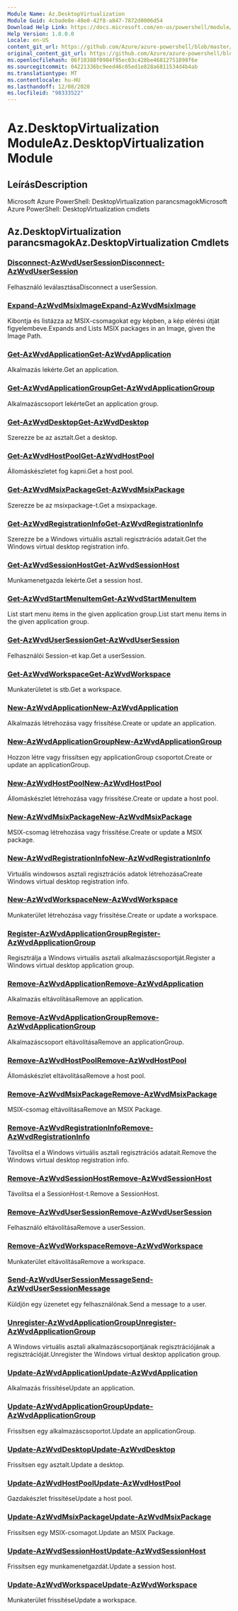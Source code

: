 ```yaml
---
Module Name: Az.DesktopVirtualization
Module Guid: 4cbade8e-48e0-42f8-a847-7872d0006d54
Download Help Link: https://docs.microsoft.com/en-us/powershell/module/az.desktopvirtualization
Help Version: 1.0.0.0
Locale: en-US
content_git_url: https://github.com/Azure/azure-powershell/blob/master/src/DesktopVirtualization/help/Az.DesktopVirtualization.md
original_content_git_url: https://github.com/Azure/azure-powershell/blob/master/src/DesktopVirtualization/help/Az.DesktopVirtualization.md
ms.openlocfilehash: 06f10388f0984f95ec03c428be46812751898f6e
ms.sourcegitcommit: 04221336bc9eed46c05ed1e828a6811534d4b4ab
ms.translationtype: MT
ms.contentlocale: hu-HU
ms.lasthandoff: 12/08/2020
ms.locfileid: "98333522"
---
```

# <span data-ttu-id="897aa-101">Az.DesktopVirtualization Module</span><span class="sxs-lookup"><span data-stu-id="897aa-101">Az.DesktopVirtualization Module</span></span>
## <span data-ttu-id="897aa-102">Leírás</span><span class="sxs-lookup"><span data-stu-id="897aa-102">Description</span></span>
<span data-ttu-id="897aa-103">Microsoft Azure PowerShell: DesktopVirtualization parancsmagok</span><span class="sxs-lookup"><span data-stu-id="897aa-103">Microsoft Azure PowerShell: DesktopVirtualization cmdlets</span></span>

## <span data-ttu-id="897aa-104">Az.DesktopVirtualization parancsmagok</span><span class="sxs-lookup"><span data-stu-id="897aa-104">Az.DesktopVirtualization Cmdlets</span></span>
### [<span data-ttu-id="897aa-105">Disconnect-AzWvdUserSession</span><span class="sxs-lookup"><span data-stu-id="897aa-105">Disconnect-AzWvdUserSession</span></span>](Disconnect-AzWvdUserSession.md)
<span data-ttu-id="897aa-106">Felhasználó leválasztása</span><span class="sxs-lookup"><span data-stu-id="897aa-106">Disconnect a userSession.</span></span>

### [<span data-ttu-id="897aa-107">Expand-AzWvdMsixImage</span><span class="sxs-lookup"><span data-stu-id="897aa-107">Expand-AzWvdMsixImage</span></span>](Expand-AzWvdMsixImage.md)
<span data-ttu-id="897aa-108">Kibontja és listázza az MSIX-csomagokat egy képben, a kép elérési útját figyelembeve.</span><span class="sxs-lookup"><span data-stu-id="897aa-108">Expands and Lists MSIX packages in an Image, given the Image Path.</span></span>

### [<span data-ttu-id="897aa-109">Get-AzWvdApplication</span><span class="sxs-lookup"><span data-stu-id="897aa-109">Get-AzWvdApplication</span></span>](Get-AzWvdApplication.md)
<span data-ttu-id="897aa-110">Alkalmazás lekérte.</span><span class="sxs-lookup"><span data-stu-id="897aa-110">Get an application.</span></span>

### [<span data-ttu-id="897aa-111">Get-AzWvdApplicationGroup</span><span class="sxs-lookup"><span data-stu-id="897aa-111">Get-AzWvdApplicationGroup</span></span>](Get-AzWvdApplicationGroup.md)
<span data-ttu-id="897aa-112">Alkalmazáscsoport lekérte</span><span class="sxs-lookup"><span data-stu-id="897aa-112">Get an application group.</span></span>

### [<span data-ttu-id="897aa-113">Get-AzWvdDesktop</span><span class="sxs-lookup"><span data-stu-id="897aa-113">Get-AzWvdDesktop</span></span>](Get-AzWvdDesktop.md)
<span data-ttu-id="897aa-114">Szerezze be az asztalt.</span><span class="sxs-lookup"><span data-stu-id="897aa-114">Get a desktop.</span></span>

### [<span data-ttu-id="897aa-115">Get-AzWvdHostPool</span><span class="sxs-lookup"><span data-stu-id="897aa-115">Get-AzWvdHostPool</span></span>](Get-AzWvdHostPool.md)
<span data-ttu-id="897aa-116">Állomáskészletet fog kapni.</span><span class="sxs-lookup"><span data-stu-id="897aa-116">Get a host pool.</span></span>

### [<span data-ttu-id="897aa-117">Get-AzWvdMsixPackage</span><span class="sxs-lookup"><span data-stu-id="897aa-117">Get-AzWvdMsixPackage</span></span>](Get-AzWvdMsixPackage.md)
<span data-ttu-id="897aa-118">Szerezze be az msixpackage-t.</span><span class="sxs-lookup"><span data-stu-id="897aa-118">Get a msixpackage.</span></span>

### [<span data-ttu-id="897aa-119">Get-AzWvdRegistrationInfo</span><span class="sxs-lookup"><span data-stu-id="897aa-119">Get-AzWvdRegistrationInfo</span></span>](Get-AzWvdRegistrationInfo.md)
<span data-ttu-id="897aa-120">Szerezze be a Windows virtuális asztali regisztrációs adatait.</span><span class="sxs-lookup"><span data-stu-id="897aa-120">Get the Windows virtual desktop registration info.</span></span>

### [<span data-ttu-id="897aa-121">Get-AzWvdSessionHost</span><span class="sxs-lookup"><span data-stu-id="897aa-121">Get-AzWvdSessionHost</span></span>](Get-AzWvdSessionHost.md)
<span data-ttu-id="897aa-122">Munkamenetgazda lekérte.</span><span class="sxs-lookup"><span data-stu-id="897aa-122">Get a session host.</span></span>

### [<span data-ttu-id="897aa-123">Get-AzWvdStartMenuItem</span><span class="sxs-lookup"><span data-stu-id="897aa-123">Get-AzWvdStartMenuItem</span></span>](Get-AzWvdStartMenuItem.md)
<span data-ttu-id="897aa-124">List start menu items in the given application group.</span><span class="sxs-lookup"><span data-stu-id="897aa-124">List start menu items in the given application group.</span></span>

### [<span data-ttu-id="897aa-125">Get-AzWvdUserSession</span><span class="sxs-lookup"><span data-stu-id="897aa-125">Get-AzWvdUserSession</span></span>](Get-AzWvdUserSession.md)
<span data-ttu-id="897aa-126">Felhasználói Session-et kap.</span><span class="sxs-lookup"><span data-stu-id="897aa-126">Get a userSession.</span></span>

### [<span data-ttu-id="897aa-127">Get-AzWvdWorkspace</span><span class="sxs-lookup"><span data-stu-id="897aa-127">Get-AzWvdWorkspace</span></span>](Get-AzWvdWorkspace.md)
<span data-ttu-id="897aa-128">Munkaterületet is stb.</span><span class="sxs-lookup"><span data-stu-id="897aa-128">Get a workspace.</span></span>

### [<span data-ttu-id="897aa-129">New-AzWvdApplication</span><span class="sxs-lookup"><span data-stu-id="897aa-129">New-AzWvdApplication</span></span>](New-AzWvdApplication.md)
<span data-ttu-id="897aa-130">Alkalmazás létrehozása vagy frissítése.</span><span class="sxs-lookup"><span data-stu-id="897aa-130">Create or update an application.</span></span>

### [<span data-ttu-id="897aa-131">New-AzWvdApplicationGroup</span><span class="sxs-lookup"><span data-stu-id="897aa-131">New-AzWvdApplicationGroup</span></span>](New-AzWvdApplicationGroup.md)
<span data-ttu-id="897aa-132">Hozzon létre vagy frissítsen egy applicationGroup csoportot.</span><span class="sxs-lookup"><span data-stu-id="897aa-132">Create or update an applicationGroup.</span></span>

### [<span data-ttu-id="897aa-133">New-AzWvdHostPool</span><span class="sxs-lookup"><span data-stu-id="897aa-133">New-AzWvdHostPool</span></span>](New-AzWvdHostPool.md)
<span data-ttu-id="897aa-134">Állomáskészlet létrehozása vagy frissítése.</span><span class="sxs-lookup"><span data-stu-id="897aa-134">Create or update a host pool.</span></span>

### [<span data-ttu-id="897aa-135">New-AzWvdMsixPackage</span><span class="sxs-lookup"><span data-stu-id="897aa-135">New-AzWvdMsixPackage</span></span>](New-AzWvdMsixPackage.md)
<span data-ttu-id="897aa-136">MSIX-csomag létrehozása vagy frissítése.</span><span class="sxs-lookup"><span data-stu-id="897aa-136">Create or update a MSIX package.</span></span>

### [<span data-ttu-id="897aa-137">New-AzWvdRegistrationInfo</span><span class="sxs-lookup"><span data-stu-id="897aa-137">New-AzWvdRegistrationInfo</span></span>](New-AzWvdRegistrationInfo.md)
<span data-ttu-id="897aa-138">Virtuális windowsos asztali regisztrációs adatok létrehozása</span><span class="sxs-lookup"><span data-stu-id="897aa-138">Create Windows virtual desktop registration info.</span></span>

### [<span data-ttu-id="897aa-139">New-AzWvdWorkspace</span><span class="sxs-lookup"><span data-stu-id="897aa-139">New-AzWvdWorkspace</span></span>](New-AzWvdWorkspace.md)
<span data-ttu-id="897aa-140">Munkaterület létrehozása vagy frissítése.</span><span class="sxs-lookup"><span data-stu-id="897aa-140">Create or update a workspace.</span></span>

### [<span data-ttu-id="897aa-141">Register-AzWvdApplicationGroup</span><span class="sxs-lookup"><span data-stu-id="897aa-141">Register-AzWvdApplicationGroup</span></span>](Register-AzWvdApplicationGroup.md)
<span data-ttu-id="897aa-142">Regisztrálja a Windows virtuális asztali alkalmazáscsoportját.</span><span class="sxs-lookup"><span data-stu-id="897aa-142">Register a Windows virtual desktop application group.</span></span>

### [<span data-ttu-id="897aa-143">Remove-AzWvdApplication</span><span class="sxs-lookup"><span data-stu-id="897aa-143">Remove-AzWvdApplication</span></span>](Remove-AzWvdApplication.md)
<span data-ttu-id="897aa-144">Alkalmazás eltávolítása</span><span class="sxs-lookup"><span data-stu-id="897aa-144">Remove an application.</span></span>

### [<span data-ttu-id="897aa-145">Remove-AzWvdApplicationGroup</span><span class="sxs-lookup"><span data-stu-id="897aa-145">Remove-AzWvdApplicationGroup</span></span>](Remove-AzWvdApplicationGroup.md)
<span data-ttu-id="897aa-146">Alkalmazáscsoport eltávolítása</span><span class="sxs-lookup"><span data-stu-id="897aa-146">Remove an applicationGroup.</span></span>

### [<span data-ttu-id="897aa-147">Remove-AzWvdHostPool</span><span class="sxs-lookup"><span data-stu-id="897aa-147">Remove-AzWvdHostPool</span></span>](Remove-AzWvdHostPool.md)
<span data-ttu-id="897aa-148">Állomáskészlet eltávolítása</span><span class="sxs-lookup"><span data-stu-id="897aa-148">Remove a host pool.</span></span>

### [<span data-ttu-id="897aa-149">Remove-AzWvdMsixPackage</span><span class="sxs-lookup"><span data-stu-id="897aa-149">Remove-AzWvdMsixPackage</span></span>](Remove-AzWvdMsixPackage.md)
<span data-ttu-id="897aa-150">MSIX-csomag eltávolítása</span><span class="sxs-lookup"><span data-stu-id="897aa-150">Remove an MSIX Package.</span></span>

### [<span data-ttu-id="897aa-151">Remove-AzWvdRegistrationInfo</span><span class="sxs-lookup"><span data-stu-id="897aa-151">Remove-AzWvdRegistrationInfo</span></span>](Remove-AzWvdRegistrationInfo.md)
<span data-ttu-id="897aa-152">Távolítsa el a Windows virtuális asztali regisztrációs adatait.</span><span class="sxs-lookup"><span data-stu-id="897aa-152">Remove the Windows virtual desktop registration info.</span></span>

### [<span data-ttu-id="897aa-153">Remove-AzWvdSessionHost</span><span class="sxs-lookup"><span data-stu-id="897aa-153">Remove-AzWvdSessionHost</span></span>](Remove-AzWvdSessionHost.md)
<span data-ttu-id="897aa-154">Távolítsa el a SessionHost-t.</span><span class="sxs-lookup"><span data-stu-id="897aa-154">Remove a SessionHost.</span></span>

### [<span data-ttu-id="897aa-155">Remove-AzWvdUserSession</span><span class="sxs-lookup"><span data-stu-id="897aa-155">Remove-AzWvdUserSession</span></span>](Remove-AzWvdUserSession.md)
<span data-ttu-id="897aa-156">Felhasználó eltávolítása</span><span class="sxs-lookup"><span data-stu-id="897aa-156">Remove a userSession.</span></span>

### [<span data-ttu-id="897aa-157">Remove-AzWvdWorkspace</span><span class="sxs-lookup"><span data-stu-id="897aa-157">Remove-AzWvdWorkspace</span></span>](Remove-AzWvdWorkspace.md)
<span data-ttu-id="897aa-158">Munkaterület eltávolítása</span><span class="sxs-lookup"><span data-stu-id="897aa-158">Remove a workspace.</span></span>

### [<span data-ttu-id="897aa-159">Send-AzWvdUserSessionMessage</span><span class="sxs-lookup"><span data-stu-id="897aa-159">Send-AzWvdUserSessionMessage</span></span>](Send-AzWvdUserSessionMessage.md)
<span data-ttu-id="897aa-160">Küldjön egy üzenetet egy felhasználónak.</span><span class="sxs-lookup"><span data-stu-id="897aa-160">Send a message to a user.</span></span>

### [<span data-ttu-id="897aa-161">Unregister-AzWvdApplicationGroup</span><span class="sxs-lookup"><span data-stu-id="897aa-161">Unregister-AzWvdApplicationGroup</span></span>](Unregister-AzWvdApplicationGroup.md)
<span data-ttu-id="897aa-162">A Windows virtuális asztali alkalmazáscsoportjának regisztrációjának a regisztrációját.</span><span class="sxs-lookup"><span data-stu-id="897aa-162">Unregister the Windows virtual desktop application group.</span></span>

### [<span data-ttu-id="897aa-163">Update-AzWvdApplication</span><span class="sxs-lookup"><span data-stu-id="897aa-163">Update-AzWvdApplication</span></span>](Update-AzWvdApplication.md)
<span data-ttu-id="897aa-164">Alkalmazás frissítése</span><span class="sxs-lookup"><span data-stu-id="897aa-164">Update an application.</span></span>

### [<span data-ttu-id="897aa-165">Update-AzWvdApplicationGroup</span><span class="sxs-lookup"><span data-stu-id="897aa-165">Update-AzWvdApplicationGroup</span></span>](Update-AzWvdApplicationGroup.md)
<span data-ttu-id="897aa-166">Frissítsen egy alkalmazáscsoportot.</span><span class="sxs-lookup"><span data-stu-id="897aa-166">Update an applicationGroup.</span></span>

### [<span data-ttu-id="897aa-167">Update-AzWvdDesktop</span><span class="sxs-lookup"><span data-stu-id="897aa-167">Update-AzWvdDesktop</span></span>](Update-AzWvdDesktop.md)
<span data-ttu-id="897aa-168">Frissítsen egy asztalt.</span><span class="sxs-lookup"><span data-stu-id="897aa-168">Update a desktop.</span></span>

### [<span data-ttu-id="897aa-169">Update-AzWvdHostPool</span><span class="sxs-lookup"><span data-stu-id="897aa-169">Update-AzWvdHostPool</span></span>](Update-AzWvdHostPool.md)
<span data-ttu-id="897aa-170">Gazdakészlet frissítése</span><span class="sxs-lookup"><span data-stu-id="897aa-170">Update a host pool.</span></span>

### [<span data-ttu-id="897aa-171">Update-AzWvdMsixPackage</span><span class="sxs-lookup"><span data-stu-id="897aa-171">Update-AzWvdMsixPackage</span></span>](Update-AzWvdMsixPackage.md)
<span data-ttu-id="897aa-172">Frissítsen egy MSIX-csomagot.</span><span class="sxs-lookup"><span data-stu-id="897aa-172">Update an  MSIX Package.</span></span>

### [<span data-ttu-id="897aa-173">Update-AzWvdSessionHost</span><span class="sxs-lookup"><span data-stu-id="897aa-173">Update-AzWvdSessionHost</span></span>](Update-AzWvdSessionHost.md)
<span data-ttu-id="897aa-174">Frissítsen egy munkamenetgazdát.</span><span class="sxs-lookup"><span data-stu-id="897aa-174">Update a session host.</span></span>

### [<span data-ttu-id="897aa-175">Update-AzWvdWorkspace</span><span class="sxs-lookup"><span data-stu-id="897aa-175">Update-AzWvdWorkspace</span></span>](Update-AzWvdWorkspace.md)
<span data-ttu-id="897aa-176">Munkaterület frissítése</span><span class="sxs-lookup"><span data-stu-id="897aa-176">Update a workspace.</span></span>

